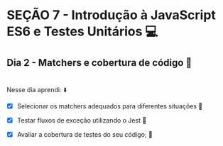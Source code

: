 # SEÇÃO 7 - Introdução à JavaScript ES6 e Testes Unitários :computer:

## Dia 2 - Matchers e cobertura de código :green_heart:
#

Nesse dia aprendi: :arrow_down:

- [x] Selecionar os matchers adequados para diferentes situações :rocket:

- [x] Testar fluxos de exceção utilizando o Jest :rocket:

- [x] Avaliar a cobertura de testes do seu código; :rocket:

#



